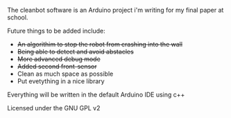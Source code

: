The cleanbot software is an Arduino project i'm writing for my final paper at school.

Future things to be added include:
- ~~An algorithim to stop the robot from crashing into the wall~~
- ~~Being able to detect and avoid abstacles~~
- ~~More advanced debug mode~~
- ~~Added second front-sensor~~
- Clean as much space as possible
- Put evetything in a nice library

Everything will be written in the default Arduino IDE using c++

Licensed under the GNU GPL v2
